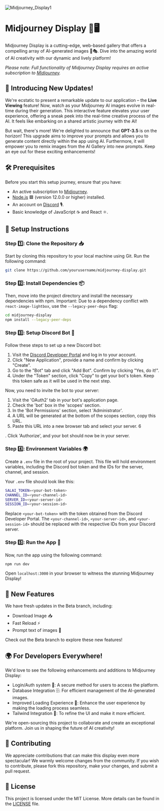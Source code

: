![Midjourney_Display1](https://github.com/Tech-in-Schools-Inititaitive/Midjourney-Display/assets/6137292/4d844720-847a-4bf7-8bd4-1c07b0ef70ce)

# Midjourney Display 🎨🖥️  

Midjourney Display is a cutting-edge, web-based gallery that offers a compelling array of AI-generated images 🤖🎭. Dive into the amazing world of AI creativity with our dynamic and lively platform!

*Please note: Full functionality of Midjourney Display requires an active subscription to [Midjourney](https://www.midjourney.com/).*

## 🎉 Introducing New Updates!

We're ecstatic to present a remarkable update to our application – the **Live Viewing** feature! Now, watch as your Midjourney AI images evolve in real-time during their generation. This interactive feature elevates your user experience, offering a sneak peek into the real-time creative process of the AI. It feels like embarking on a shared artistic journey with the AI!

But wait, there's more! We're delighted to announce that **GPT-3.5** is on the horizon! This upgrade aims to improve your prompts and allows you to generate content directly within the app using AI. Furthermore, it will empower you to remix images from the AI Gallery into new prompts. Keep an eye out for these exciting enhancements!

## 🛠️ Prerequisites

Before you start this setup journey, ensure that you have:

- An active subscription to [Midjourney](https://www.midjourney.com/).
- [Node.js](https://nodejs.org/en/download/) 🟩 (version 12.0.0 or higher) installed.
- An account on [Discord](https://discord.com/) 🎙️.
- Basic knowledge of JavaScript ☕ and React ⚛️.

## 🔧 Setup Instructions

### Step 1️⃣: Clone the Repository 📥

Start by cloning this repository to your local machine using Git. Run the following command:

```bash
git clone https://github.com/yourusername/midjourney-display.git
```

### Step 2️⃣: Install Dependencies 📦

Then, move into the project directory and install the necessary dependencies with npm. Important: Due to a dependency conflict with `react-image-lightbox`, use the `--legacy-peer-deps` flag:

```bash
cd midjourney-display
npm install --legacy-peer-deps
```

### Step 3️⃣: Setup Discord Bot 🤖

Follow these steps to set up a new Discord bot:

1. Visit the [Discord Developer Portal](https://discord.com/developers/applications) and log in to your account.
2. Click "New Application", provide a name and confirm by clicking "Create".
3. Go to the "Bot" tab and click "Add Bot". Confirm by clicking "Yes, do it!".
4. Under the "Token" section, click "Copy" to get your bot's token. Keep this token safe as it will be used in the next step.

Now, you need to invite the bot to your server:

1. Visit the 'OAuth2' tab in your bot's application page.
2. Check the 'bot' box in the 'scopes' section.
3. In the 'Bot Permissions' section, select 'Administrator'.
4. A URL will be generated at the bottom of the scopes section, copy this URL.
5. Paste this URL into a new browser tab and select your server.
6

. Click 'Authorize', and your bot should now be in your server.

### Step 4️⃣: Environment Variables 🌍

Create a `.env` file in the root of your project. This file will hold environment variables, including the Discord bot token and the IDs for the server, channel, and session.

Your `.env` file should look like this:

```bash
SALAI_TOKEN=<your-bot-token>
CHANNEL_ID=<your-channel-id>
SERVER_ID=<your-server-id>
SESSION_ID=<your-session-id>
```

Replace `<your-bot-token>` with the token obtained from the Discord Developer Portal. The `<your-channel-id>`, `<your-server-id>`, and `<your-session-id>` should be replaced with the respective IDs from your Discord server.

### Step 5️⃣: Run the App 🚀

Now, run the app using the following command:

```bash
npm run dev
```

Open `localhost:3000` in your browser to witness the stunning Midjourney Display!

## 🚀 New Features

We have fresh updates in the Beta branch, including:

- Download Image 📥 
- Fast Reload ⚡
- Prompt text of images 📃

Check out the Beta branch to explore these new features!

## 🌍 For Developers Everywhere!

We'd love to see the following enhancements and additions to Midjourney Display:

- Login/Auth system 🛂: A secure method for users to access the platform.
- Database Integration 🗄️: For efficient management of the AI-generated images.
- Improved Loading Experience 🔄: Enhance the user experience by making the loading process seamless.
- Tailwind Integration 💨: To refine the UI and make it more efficient.

We're open-sourcing this project to collaborate and create an exceptional platform. Join us in shaping the future of AI creativity! 

## 🤝 Contributing

We appreciate contributions that can make this display even more spectacular! We warmly welcome changes from the community. If you wish to contribute, please fork this repository, make your changes, and submit a pull request.

## 📜 License

This project is licensed under the MIT License. More details can be found in the [LICENSE](./LICENSE) file.
```

